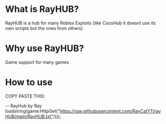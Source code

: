 # What is RayHUB?
RayHUB is a hub for many Roblox Exploits (like CocoHub it doesnt use its own scripts but the ones from others)

# Why use RayHUB?
Game support for many games

# How to use
COPY PASTE THIS:

-- RayHub by Ray
loadstring(game:HttpGet("https://raw.githubusercontent.com/RayCatYT/rayHUB/main/RayHUB.txt"))();

